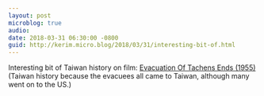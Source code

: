 ```yaml
---
layout: post
microblog: true
audio: 
date: 2018-03-31 06:30:00 -0800
guid: http://kerim.micro.blog/2018/03/31/interesting-bit-of.html
---
```

Interesting bit of Taiwan history on film: [Evacuation Of Tachens Ends \(1955\)](https://www.youtube.com/watch?v=qm7-XpLZI-E) (Taiwan history because the evacuees all came to Taiwan, although many went on to the US.)
